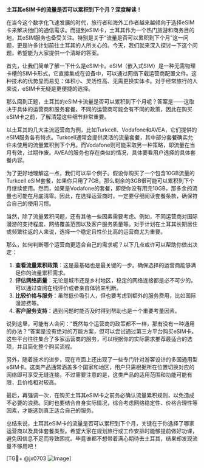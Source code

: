 **土耳其eSIM卡的流量是否可以累积到下个月？深度解读！**

在当今这个数字化飞速发展的时代，旅行者和海外工作者越来越倾向于选择eSIM卡来解决他们的通信需求。而提到eSIM卡，土耳其作为一个热门旅游和商务目的地，其eSIM服务也备受关注。特别是关于“流量是否可以累积到下个月”这一问题，更是许多计划前往土耳其的人所关心的。今天，我们就来深入探讨一下这个问题，希望能为大家提供一个清晰的答案。

首先，让我们简单了解一下什么是eSIM卡。eSIM（嵌入式SIM）是一种无需物理卡槽的SIM卡形式，它直接集成在设备中，可以通过网络下载运营商配置文件。这种技术的优势显而易见：体积小、灵活性高、无需更换实体卡。对于经常旅行的人来说，eSIM卡无疑是更便捷的选择。

那么回到正题，土耳其的eSIM卡流量是否可以累积到下个月呢？答案是——这取决于具体的运营商和服务套餐。不同的运营商可能会有不同的政策，因此在购买eSIM卡之前，了解清楚这些细节非常重要。

以土耳其的几大主流运营商为例，比如Turkcell、Vodafone和AVEA，它们提供的eSIM服务各有特点。Turkcell通常会提供灵活的流量套餐，其中部分套餐确实允许未使用的流量累积到下个月。而Vodafone则可能采取另一种策略，即流量在当月有效，过期作废。AVEA的服务也存在类似的情况，具体要看用户选择的具体套餐内容。

为了更好地理解这一点，我们可以举个例子。假设你购买了一个包含10GB流量的Turkcell eSIM套餐，如果你只用了7GB，那么剩余的3GB很可能可以累积到下个月继续使用。然而，如果是Vodafone的套餐，即使你没有用完10GB，那多余的流量也可能在月底清零。因此，在选择运营商时，一定要仔细阅读套餐条款，确保符合自己的使用习惯。

当然，除了流量累积问题，还有其他一些因素需要考虑。例如，不同运营商对国际漫游的支持程度、网络覆盖范围以及客户服务质量等。对于计划在土耳其长期居住或频繁往返的人来说，选择一个稳定且性价比高的运营商尤为重要。

那么，如何判断哪个运营商更适合自己的需求呢？以下几点或许可以帮助你做出决定：

1. **查看流量累积政策**：这是最基础也是最关键的一步。确保选择的运营商能够满足你的流量累积需求。
2. **评估网络质量**：无论是城市还是乡村地区，稳定的网络连接都是必不可少的。可以通过查阅在线评价或者亲自体验来判断。
3. **比较价格与服务**：虽然低价吸引人，但也要考虑到额外的服务费用，比如国际漫游费等。
4. **客户服务支持**：遇到问题时能否及时得到帮助也是一个重要考量因素。

说到这里，可能有人会问：“既然每个运营商的政策都不一样，那有没有一种通用的办法？”答案是没有绝对的万能方案，但可以尝试通过第三方平台购买eSIM卡。这些平台往往集合了多家运营商的服务，可以根据你的实际需求推荐最适合的选项，并且简化整个购买流程。

另外，随着技术的进步，现在市面上还出现了一些专门针对游客设计的多国通用型eSIM卡。这类产品通常涵盖多个国家和地区，用户只需根据所在位置切换对应的网络即可享受无缝连接。不过需要注意的是，这类产品的适用范围和功能可能有限，且价格相对较高。

最后，再强调一次，在购买土耳其eSIM卡之前务必确认流量累积规则，以免造成不必要的浪费。同时也要结合自身实际情况，综合考虑网络稳定性、价格合理性等因素，才能选到真正适合自己的服务。

总结来说，土耳其eSIM卡的流量是否可以累积到下个月，关键在于你选择了哪家运营商以及具体套餐类型。希望大家在规划旅行或工作安排时能够提前做好功课，避免因信息不足而导致困扰。毕竟谁都不想带着满心期待去土耳其，结果却发现流量不够用吧！

[TG💪+ @jx0703 ![Image](https://github.com/user-attachments/assets/dbca1d08-cadb-493c-b0ec-ad6f7a83f270)]